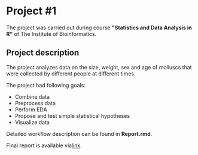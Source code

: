 # Project #1

The project was carried out during course **"Statistics and Data Analysis in R"** of The Institute of Bioinformatics.

## Project description

The project analyzes data on the size, weight, sex and age of molluscs that were collected by different people at different times.

The project had following goals:

* Combine data
* Preprocess data
* Perform EDA
* Propose and test simple statistical hypotheses
* Visualize data

Detailed workflow description can be found in **Report.rmd**.

Final report is available via[link](https://krglkvrmn.github.io/BI_Statistics_projects/Report_project1.html).
